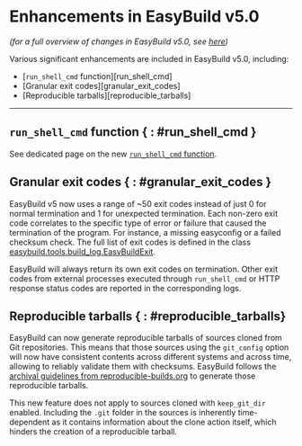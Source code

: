 # Enhancements in EasyBuild v5.0

*(for a full overview of changes in EasyBuild v5.0, see [here](overview-of-changes.md))*

Various significant enhancements are included in EasyBuild v5.0, including:

* [`run_shell_cmd` function][run_shell_cmd]
* [Granular exit codes][granular_exit_codes]
* [Reproducible tarballs][reproducible_tarballs]

---

## `run_shell_cmd` function { : #run_shell_cmd }

See dedicated page on the new [`run_shell_cmd` function](run_shell_cmd.md).

## Granular exit codes { : #granular_exit_codes }

EasyBuild v5 now uses a range of ~50 exit codes instead of just 0 for normal
termination and 1 for unexpected termination. Each non-zero exit code
correlates to the specific type of error or failure that caused the
termination of the program. For instance, a missing easyconfig or a failed
checksum check. The full list of exit codes is defined in the class
[easybuild.tools.build_log.EasyBuildExit](https://github.com/easybuilders/easybuild-framework/blob/main/easybuild/tools/build_log.py#L74).

EasyBuild will always return its own exit codes on termination. Other exit
codes from external processes executed through `run_shell_cmd` or HTTP response
status codes are reported in the corresponding logs.

## Reproducible tarballs { : #reproducible_tarballs}

EasyBuild can now generate reproducible tarballs of sources cloned from Git
repositories. This means that those sources using the `git_config` option will
now have consistent contents across different systems and across time, allowing
to reliably validate them with checksums. EasyBuild follows the
[archival guidelines from reproducible-builds.org](https://reproducible-builds.org/docs/archives/) 
to generate those reproducible tarballs.

This new feature does not apply to sources cloned with `keep_git_dir` enabled.
Including the `.git` folder in the sources is inherently time-dependent as it
contains information about the clone action itself, which hinders the creation
of a reproducible tarball.
